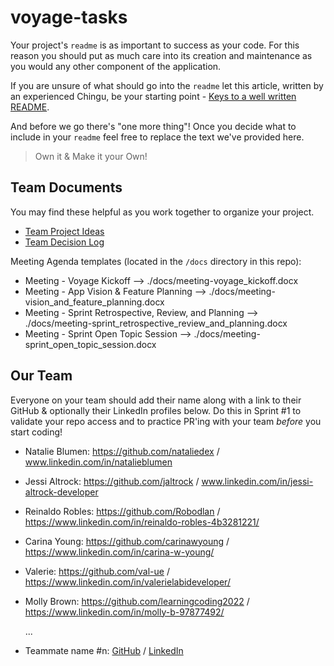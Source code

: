 # voyage-tasks

Your project's `readme` is as important to success as your code. For
this reason you should put as much care into its creation and maintenance
as you would any other component of the application.

If you are unsure of what should go into the `readme` let this article,
written by an experienced Chingu, be your starting point -
[Keys to a well written README](https://tinyurl.com/yk3wubft).

And before we go there's "one more thing"! Once you decide what to include
in your `readme` feel free to replace the text we've provided here.

> Own it & Make it your Own!

## Team Documents

You may find these helpful as you work together to organize your project.

- [Team Project Ideas](./docs/team_project_ideas.md)
- [Team Decision Log](./docs/team_decision_log.md)

Meeting Agenda templates (located in the `/docs` directory in this repo):

- Meeting - Voyage Kickoff --> ./docs/meeting-voyage_kickoff.docx
- Meeting - App Vision & Feature Planning --> ./docs/meeting-vision_and_feature_planning.docx
- Meeting - Sprint Retrospective, Review, and Planning --> ./docs/meeting-sprint_retrospective_review_and_planning.docx
- Meeting - Sprint Open Topic Session --> ./docs/meeting-sprint_open_topic_session.docx

## Our Team

Everyone on your team should add their name along with a link to their GitHub
& optionally their LinkedIn profiles below. Do this in Sprint #1 to validate
your repo access and to practice PR'ing with your team _before_ you start
coding!

- Natalie Blumen: https://github.com/nataliedex / www.linkedin.com/in/natalieblumen
- Jessi Altrock: https://github.com/jaltrock / www.linkedin.com/in/jessi-altrock-developer
- Reinaldo Robles: https://github.com/Robodlan / https://www.linkedin.com/in/reinaldo-robles-4b3281221/
- Carina Young: https://github.com/carinawyoung / https://www.linkedin.com/in/carina-w-young/
- Valerie: https://github.com/val-ue / https://www.linkedin.com/in/valerielabideveloper/
- Molly Brown: https://github.com/learningcoding2022 / https://www.linkedin.com/in/molly-b-97877492/

  ...

- Teammate name #n: [GitHub](https://github.com/ghaccountname) / [LinkedIn](https://linkedin.com/in/liaccountname)
